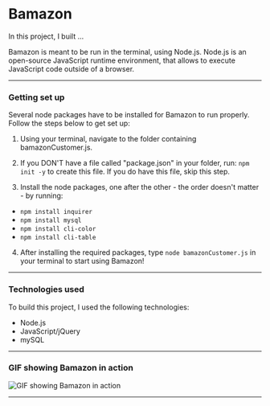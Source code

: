 # Bamazon

In this project, I built ...

Bamazon is meant to be run in the terminal, using Node.js. Node.js is an open-source JavaScript runtime environment, that allows to execute JavaScript code outside of a browser. 



---

### Getting set up

Several node packages have to be installed for Bamazon to run properly. Follow the steps below to get set up:

1. Using your terminal, navigate to the folder containing bamazonCustomer.js.

2. If you DON'T have a file called "package.json" in your folder, run: `npm init -y` to create this file. If you do have this file, skip this step.

3. Install the node packages, one after the other - the order doesn't matter - by running:
- `npm install inquirer`
- `npm install mysql`
- `npm install cli-color`
- `npm install cli-table`

4. After installing the required packages, type `node bamazonCustomer.js` in your terminal to start using Bamazon!

---

### Technologies used

To build this project, I used the following technologies:

- Node.js
- JavaScript/jQuery
- mySQL

---

### GIF showing Bamazon in action

![GIF showing Bamazon in action]()

---












